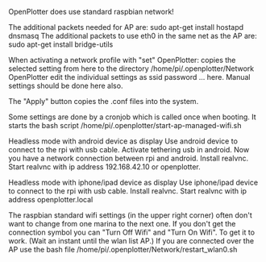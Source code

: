 OpenPlotter does use standard raspbian network!

The additional packets needed for AP are:
sudo apt-get install hostapd dnsmasq
The additional packets to use eth0 in the same net as the AP are:
sudo apt-get install bridge-utils

When activating a network profile with "set" OpenPlotter: copies the selected setting from here to the directory /home/pi/.openplotter/Network
OpenPlotter edit the individual settings as ssid password ... here.
Manual settings should be done here also.

The "Apply" button copies the .conf files into the system.

Some settings are done by a cronjob which is called once when booting.
It starts the bash script /home/pi/.openplotter/start-ap-managed-wifi.sh

Headless mode with android device as display
Use android device to connect to the rpi with usb cable.
Activate tethering usb in android.
Now you have a network connection between rpi and android.
Install realvnc.
Start realvnc with ip address 192.168.42.10 or openplotter.

Headless mode with iphone/ipad device as display
Use iphone/ipad device to connect to the rpi with usb cable.
Install realvnc.
Start realvnc with ip address openplotter.local

The raspbian standard wifi settings (in the upper right corner) often don't want to change from one marina to the next one.
If you don't get the connection symbol you can "Turn Off Wifi" and "Turn On Wifi". To get it to work. (Wait an instant until the wlan list AP.)
If you are connected over the AP use the
bash file /home/pi/.openplotter/Network/restart_wlan0.sh
